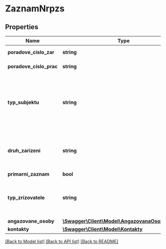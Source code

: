 # ZaznamNrpzs

## Properties
Name | Type | Description | Notes
------------ | ------------- | ------------- | -------------
**poradove_cislo_zar** | **string** | Pořadové číslo zařízení | [optional] 
**poradove_cislo_prac** | **string** | Pořadové číslo pracovistě | [optional] 
**typ_subjektu** | **string** | Typ ekonomického subjektu - forma hospodaření - kód (ciselnikKod: TypSubjektu, zdroj: nrpzs) | [optional] 
**druh_zarizeni** | **string** | Druh zdravotnického zařízení - kód (ciselnikKod: DruhZarizeni, zdroj: nrpzs) | [optional] 
**primarni_zaznam** | **bool** |  | [optional] 
**typ_zrizovatele** | **string** | Typ zřizovatele zdravotnického zařízení - kód (ciselnikKod: Zrizovatel, zdroj: nrpzs) | [optional] 
**angazovane_osoby** | [**\Swagger\Client\Model\AngazovanaOsobaNrpzs[]**](AngazovanaOsobaNrpzs.md) |  | [optional] 
**kontakty** | [**\Swagger\Client\Model\Kontakty**](Kontakty.md) |  | [optional] 

[[Back to Model list]](../../README.md#documentation-for-models) [[Back to API list]](../../README.md#documentation-for-api-endpoints) [[Back to README]](../../README.md)

